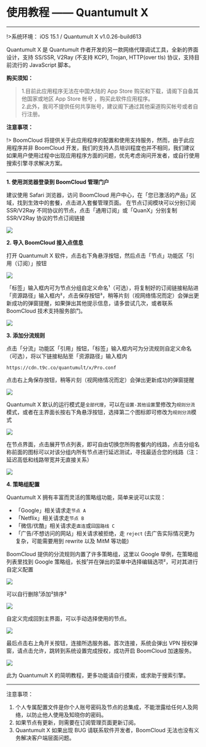 # 使用教程 —— Quantumult X

- - -

!>系统环境： iOS 15.1 / Quantumult X v1.0.26-build613


Quantumult X 是 Quantumult 作者开发的另一款网络代理调试工具，全新的界面设计，支持 SS/SSR, V2Ray (不支持 KCP), Trojan, HTTP(over tls) 协议，支持目前流行的 JavaScript 脚本。

**购买须知：**

>1.目前此应用程序无法在中国大陆的 App Store 购买和下载，请阁下自备其他国家或地区 App Store 帐号 ，购买此软件应用程序。  
2.此外，我司不提供任何共享账号，建议阁下通过其他渠道购买帐号或者自行注册。

**注意事项：**  

!> BoomCloud 将提供关于此应用程序的配置和使用支持服务，然而，由于此应用程序并非 BoomCloud 开发，我们的支持人员培训程度也并不相同，我们建议如果用户使用过程中出现应用程序方面的问题，优先考虑询问开发者，或自行使用搜索引擎寻求解决方案。

---

**1. 使用浏览器登录到 BoomCloud 管理门户**

建议使用 Safari 浏览器，访问 BoomCloud 用户中心，在「您已激活的产品」区域，找到生效中的套餐，点击进入套餐管理页面。 在节点订阅模块可以分别订阅 SSR/V2Ray 不同协议的节点，点击「通用订阅」或「QuanX」分别复制 SSR/V2Ray 协议的节点订阅链接

![](../img/win/2.png)

**2. 导入 BoomCloud 接入点信息**

打开 Quantumult X 软件，点击右下角悬浮按钮，然后点击「节点」功能区「引用（订阅）」按钮

![](../img/ios/quanx-0.PNG)

「标签」输入框内可为节点分组自定义命名¹（可选），将复制好的订阅链接粘贴进「资源路径」输入框内²，点击保存按钮³，稍等片刻（视网络情况而定）会弹出更新成功的弹窗提醒，如果弹出其他提示信息，请多尝试几次，或者联系 BoomCloud 技术支持服务部门。

![](../img/ios/quanx-1.PNG)

**3. 添加分流规则**

点击「分流」功能区「引用」按钮，「标签」输入框内可为分流规则自定义命名（可选），将以下链接粘贴至「资源路径」输入框内

`https://cdn.t9c.co/quantumult/x/Pro.conf`

点击右上角保存按钮，稍等片刻（视网络情况而定）会弹出更新成功的弹窗提醒

![](../img/ios/quanx-2.PNG)

Quantumult X 默认的运行模式是`全部代理`，可以在`设置-其他设置`里修改为`规则分流`模式，或者在主界面长按右下角悬浮按钮，选择第二个图标即可修改为`规则分流`模式

![](../img/ios/quanx-4.PNG)

在节点界面，点击展开节点列表，即可自由切换您所购套餐内的线路，点击分组名称前面的图标可以对该分组内所有节点进行延迟测试，寻找最适合您的线路（注：延迟高低和线路带宽并无直接关系）

![](../img/ios/quanx-3.PNG)

**4. 策略组配置**

Quantumult X 拥有丰富而灵活的策略组功能，简单来说可以实现：
- 「Google」相关请求走`节点 A`
- 「Netflix」相关请求走`节点 B`
- 「微信/优酷」相关请求走`直连`或`回国路线 C`
- 「广告/不想访问的网站」相关请求被拒绝，走 `reject` (去广告实际情况更为复杂，可能需要用到 rewrite 以及 MitM 等功能)

BoomCloud 提供的分流规则内置了许多策略组，这里以 Google 举例，在策略组列表里找到 Google 策略组，长按¹并在弹出的菜单中选择编辑选项²，可对其进行自定义配置

![](../img/ios/quanx-5.PNG)

可以自行删除¹添加²排序³

![](../img/ios/quanx-6.PNG)

自定义完成回到主界面，可以手动选择使用的节点。

![](../img/ios/quanx-7.PNG)

最后点击右上角开关按钮，连接所选服务器。首次连接，系统会弹出 VPN 授权弹窗，请点击允许，跳转到系统设置完成授权，成功开启 BoomCloud 加速服务。

![](../img/ios/quanx-8.PNG)


此为 Quantumult X 的简明教程，更多功能请自行摸索，或求助于搜索引擎。
- - -
注意事项：  
1. 个人专属配置文件是你个人账号密码及节点的总集成，不能泄露给任何人及网络，以防止他人使用及知晓你的密码。  
2. 如果节点有更新，则需要在订阅管理页面更新订阅。  
3. Quantumult X 如果出现 BUG 请联系软件开发者，BoomCloud 无法也没有义务解决客户端层面问题。
